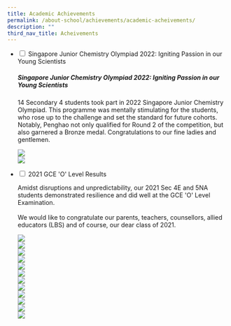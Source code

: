 ```yaml
---
title: Academic Achievements
permalink: /about-school/achievements/academic-acheivements/
description: ""
third_nav_title: Acheivements
---
```

<ul class="jekyllcodex_accordion">
 <li>
    <input type="checkbox" id="accordion1">
    <label for="accordion1">Singapore Junior Chemistry Olympiad 2022: Igniting Passion in our Young Scientists</label>
    <div>
			<p><h5>Singapore Junior Chemistry Olympiad 2022: Igniting Passion in our Young Scientists</h5></p>
      <p>14 Secondary 4 students took part in 2022 Singapore Junior Chemistry Olympiad. This programme was mentally stimulating for the students, who rose up to the challenge and set the standard for future cohorts. Notably, Penghao not only qualified for Round 2 of the competition, but also garnered a Bronze medal. Congratulations to our fine ladies and gentlemen.</p>
	 <p><img src="/images/Singapore-Junior-Chemistry-Olympiad-2022-Certificate-Presentation-1536x1152.jpg"><br><img src="/images/Singapore-Junior-Chemistry-Olympiad-2022-Participants-Actual-Day-1536x1152.jpg">
    </div>
	</li>
	<li>
    <input type="checkbox" id="accordion2">
    <label for="accordion2">2021 GCE 'O' Level Results</label>
    <div>
      <p>Amidst disruptions and unpredictability, our 2021 Sec 4E and 5NA students demonstrated resilience and did well at the GCE 'O' Level Examination.<br><br>We would like to congratulate our parents, teachers, counsellors, allied educators (LBS) and of course, our dear class of 2021.</p>
	 <p><img src="/images/2021-GCE-O-Level-Results_Slide-1.jpg"><br><img src="/images/2021-GCE-O-Level-Results_Slide-2.jpg"><br><img src="/images/2021-GCE-O-Level-Results_Slide-3.jpg"><br><img src="/images/2021-GCE-O-Level-Results_Slide-4.jpg"><br><img src="/images/2021-GCE-O-Level-Results_Slide-5.jpg"><br><img src="/images/2021-GCE-O-Level-Results_Slide-6.jpg"><br><img src="/images/2021-GCE-O-Level-Results_Slide-7.jpg"><br><img src="/images/2021-GCE-O-Level-Results_Slide-8.jpg"><br><img src="/images/2021-GCE-O-Level-Results_Slide-9.jpg"><br><img src="/images/2021-GCE-O-Level-Results_Slide-10.jpg"><br><img src="/images/2021-GCE-O-Level-Results_Slide-11.jpg"><br><img src="/images/2021-GCE-O-Level-Results_Slide-12.jpg">
    </div>
	</li>